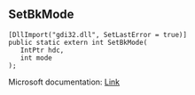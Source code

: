 ## SetBkMode

```
[DllImport("gdi32.dll", SetLastError = true)]
public static extern int SetBkMode(
   IntPtr hdc,
   int mode
);
```

Microsoft documentation: [Link](https://docs.microsoft.com/en-us/windows/win32/api/wingdi/nf-wingdi-setbkmode)
